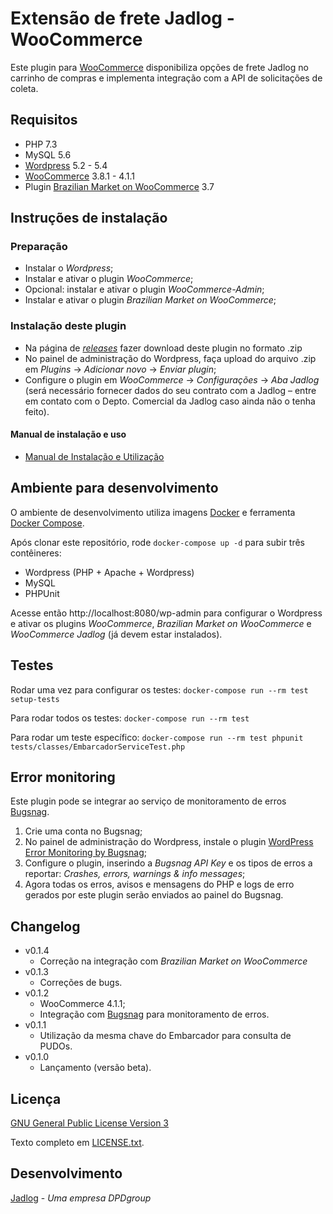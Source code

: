 # Extensão de frete Jadlog - WooCommerce

Este plugin para [WooCommerce](https://woocommerce.com) disponibiliza opções de frete Jadlog no carrinho de compras e implementa integração com a API de solicitações de coleta.


## Requisitos

* PHP 7.3
* MySQL 5.6
* [Wordpress](https://wordpress.org) 5.2 - 5.4
* [WooCommerce](https://woocommerce.com) 3.8.1 - 4.1.1
* Plugin [Brazilian Market on WooCommerce](https://wordpress.org/plugins/woocommerce-extra-checkout-fields-for-brazil/) 3.7


## Instruções de instalação

### Preparação
* Instalar o *Wordpress*;
* Instalar e ativar o plugin *WooCommerce*;
* Opcional: instalar e ativar o plugin *WooCommerce-Admin*;
* Instalar e ativar o plugin *Brazilian Market on WooCommerce*;

### Instalação deste plugin
* Na página de *[releases](https://github.com/Jadlog/woocommerce/releases)* fazer download deste plugin no formato .zip 
* No painel de administração do Wordpress, faça upload do arquivo .zip em *Plugins* -> *Adicionar novo* -> *Enviar plugin*;
* Configure o plugin em *WooCommerce* -> *Configurações* -> *Aba Jadlog* (será necessário fornecer dados do seu contrato com a Jadlog &ndash; entre em contato com o Depto. Comercial da Jadlog caso ainda não o tenha feito).


#### Manual de instalação e uso
* [Manual de Instalação e Utilização](doc/MANUAL.md)


## Ambiente para desenvolvimento

O ambiente de desenvolvimento utiliza imagens [Docker](https://www.docker.com) e ferramenta [Docker Compose](https://docs.docker.com/compose/).

Após clonar este repositório, rode `docker-compose up -d` para subir três contêineres:

- Wordpress (PHP + Apache + Wordpress)
- MySQL
- PHPUnit

Acesse então http://localhost:8080/wp-admin para configurar o Wordpress e ativar os plugins *WooCommerce*, *Brazilian Market on WooCommerce* e *WooCommerce Jadlog* (já devem estar instalados).

## Testes

Rodar uma vez para configurar os testes:
`docker-compose run --rm test setup-tests`

Para rodar todos os testes:
`docker-compose run --rm test`

Para rodar um teste específico:
`docker-compose run --rm test phpunit tests/classes/EmbarcadorServiceTest.php`

## Error monitoring

Este plugin pode se integrar ao serviço de monitoramento de erros [Bugsnag](https://www.bugsnag.com).

1. Crie uma conta no Bugsnag;
1. No painel de administração do Wordpress, instale o plugin [WordPress Error Monitoring by Bugsnag](https://br.wordpress.org/plugins/bugsnag/);
1. Configure o plugin, inserindo a *Bugsnag API Key* e os tipos de erros a reportar: *Crashes, errors, warnings & info messages*;
1. Agora todas os erros, avisos e mensagens do PHP e logs de erro gerados por este plugin serão enviados ao painel do Bugsnag.

## Changelog

- v0.1.4
  - Correção na integração com *Brazilian Market on WooCommerce*
- v0.1.3
  - Correções de bugs.
- v0.1.2
  - WooCommerce 4.1.1;
  - Integração com [Bugsnag](https://www.bugsnag.com) para monitoramento de erros.
- v0.1.1
  - Utilização da mesma chave do Embarcador para consulta de PUDOs.
- v0.1.0
  - Lançamento (versão beta).

## Licença

[GNU General Public License Version 3](https://www.gnu.org/licenses/gpl-3.0.html)

Texto completo em [LICENSE.txt](woocommerce-jadlog/LICENSE.txt).

## Desenvolvimento

[Jadlog](http://www.jadlog.com.br) - *Uma empresa DPDgroup*

